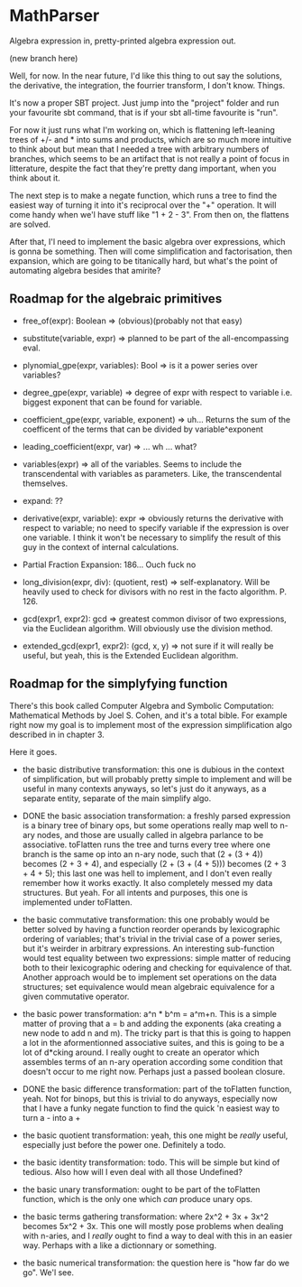 MathParser
==========

Algebra expression in, pretty-printed algebra expression out. 

(new branch here)

Well, for now. In the near future, I'd like this thing to out say the solutions, the derivative, the integration, the fourrier transform, I don't know. Things. 

It's now a proper SBT project. Just jump into the "project" folder and run your favourite sbt command, that is if your sbt all-time favourite is "run".

For now it just runs what I'm working on, which is flattening left-leaning trees of +/- and * into sums and products, which are so much more intuitive to think about but mean that I needed a tree with arbitrary numbers of branches, which seems to be an artifact that is not really a point of focus in litterature, despite the fact that they're pretty dang important, when you think about it. 

The next step is to make a negate function, which runs a tree to find the easiest way of turning it into it's reciprocal over the "+" operation. It will come handy when we'l have stuff like "1 + 2 - 3". From then on, the flattens are solved. 

After that, I'l need to implement the basic algebra over expressions, which is gonna be something. Then will come simplification and factorisation, then expansion, which are going to be titanically hard, but what's the point of automating algebra besides that amirite?

Roadmap for the algebraic primitives
------------------------------------

* free_of(expr): Boolean => (obvious)(probably not that easy)
* substitute(variable, expr) => planned to be part of the all-encompassing eval. 
* plynomial_gpe(expr, variables): Bool => is it a power series over variables? 
* degree_gpe(expr, variable) => degree of expr with respect to variable i.e. biggest exponent that can be found for variable.
* coefficient_gpe(expr, variable, exponent) => uh... Returns the sum of the coefficent of the terms that can be divided by variable^exponent
* leading_coefficient(expr, var) => ... wh ... what?
* variables(expr) => all of the variables. Seems to include the transcendental with variables as parameters. Like, the transcendental themselves. 

* expand: ??
* derivative(expr, variable): expr => obviously returns the derivative with respect to variable; no need to specify variable if the expression is over one variable. I think it won't be necessary to simplify the result of this guy in the context of internal calculations. 
* Partial Fraction Expansion: 186... Ouch fuck no

* long_division(expr, div): (quotient, rest) => self-explanatory. Will be heavily used to check for divisors with no rest in the facto algorithm. P. 126.
* gcd(expr1, expr2): gcd => greatest common divisor of two expressions, via the Euclidean algorithm. Will obviously use the division method. 
* extended_gcd(expr1, expr2): (gcd, x, y) => not sure if it will really be useful, but yeah, this is the Extended Euclidean algorithm. 


Roadmap for the simplyfying function
------------------------------------

There's this book called Computer Algebra and Symbolic Computation: Mathematical Methods by Joel S. Cohen, and it's a total bible. For example right now my goal is to implement most of the expression simplification algo described in in chapter 3. 

Here it goes. 

* the basic distributive transformation: this one is dubious in the context of simplification, but will probably pretty simple to implement and will be useful in many contexts anyways, so let's just do it anyways, as a separate entity, separate of the main simplify algo. 

* DONE the basic association transformation: a freshly parsed expression is a binary tree of binary ops, but some operations really map well to n-ary nodes, and those are usually called in algebra parlance to be associative. toFlatten runs the tree and turns every tree where one branch is the same op into an n-ary node, such that (2 + (3 + 4)) becomes (2 + 3 + 4), and especially (2 + (3 + (4 + 5))) becomes (2 + 3 + 4 + 5); this last one was hell to implement, and I don't even really remember how it works exactly. It also completely messed my data structures. But yeah. For all intents and purposes, this one is implemented under toFlatten. 

* the basic commutative transformation: this one probably would be better solved by having a function reorder operands by lexicographic ordering of variables; that's trivial in the trivial case of a power series, but it's weirder in arbitrary expressions. An interesting sub-function would test equality between two expressions: simple matter of reducing both to their lexicographic odering and checking for equivalence of that. Another approach would be to implement set operations on the data structures; set equivalence would mean algebraic equivalence for a given commutative operator. 

* the basic power transformation: a^n * b^m = a^m+n. This is a simple matter of proving that a = b and adding the exponents (aka creating a new node to add n and m). The tricky part is that this is going to happen a lot in the aformentionned associative suites, and this is going to be a lot of d*cking around. I really ought to create an operator which assembles terms of an n-ary operation according some condition that doesn't occur to me right now. Perhaps just a passed boolean closure. 

* DONE the basic difference transformation: part of the toFlatten function, yeah. Not for binops, but this is trivial to do anyways, especially now that I have a funky negate function to find the quick 'n easiest way to turn a - into a +

* the basic quotient transformation: yeah, this one might be *really* useful, especially just before the power one. Definitely a todo. 

* the basic identity transformation: todo. This will be simple but kind of tedious. Also how will I even deal with all those Undefined?

* the basic unary transformation: ought to be part of the toFlatten function, which is the only one which *can* produce unary ops. 

* the basic terms gathering transformation: where 2x^2 + 3x + 3x^2 becomes 5x^2 + 3x. This one will mostly pose problems when dealing with n-aries, and I *really* ought to find a way to deal with this in an easier way. Perhaps with a like a dictionnary or something. 

* the basic numerical transformation: the question here is "how far do we go". We'l see. 

